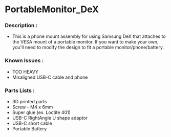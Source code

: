 # PortableMonitor_DeX

### Description :
- This is a phone mount assembly for using Samsung DeX that attaches to the VESA mount of a portable monitor. If you want to make your own, you'll need to modify the design to fit a portable monitor/phone/battery.

### Known Issues :
- TOO HEAVY
- Misaligned USB-C cable and phone

### Parts Lists :
- 3D printed parts
- Screw - M4 x 6mm
- Super glue (ex. Loctite 401)
- USB-C RightAngle U shape adaptor
- USB-C short cable
- Portable Battery
